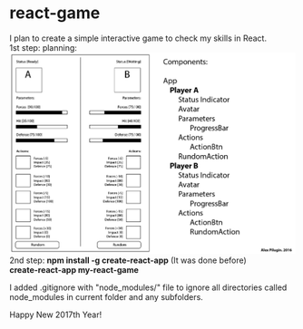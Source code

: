 # react-game
I plan to create a simple interactive game to check my skills in React.<br />
1st step: planning:<br />
![Planning](./preparation/planning.jpg)<br />
2nd step: **npm install -g create-react-app** (It was done before)<br />
**create-react-app my-react-game**<br />

I added .gitignore with "node_modules/" file to ignore all directories called node_modules in current folder and any subfolders.

Happy New 2017th Year!
